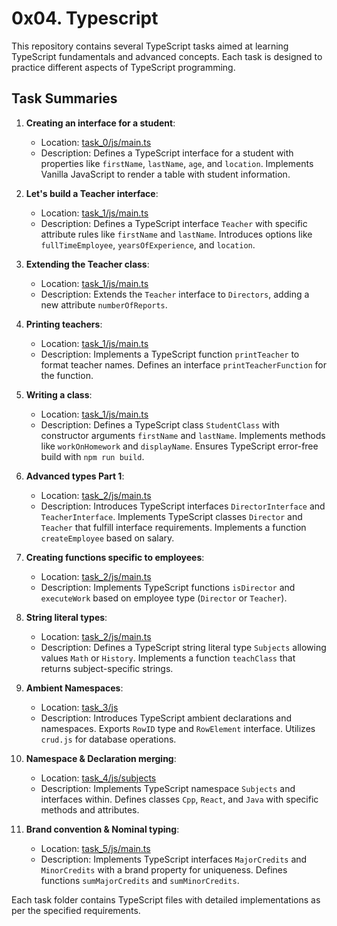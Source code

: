 # 0x04. Typescript

This repository contains several TypeScript tasks aimed at learning TypeScript fundamentals and advanced concepts. Each task is designed to practice different aspects of TypeScript programming.

## Task Summaries

1. **Creating an interface for a student**:
   - Location: [task_0/js/main.ts](task_0/js/main.ts)
   - Description: Defines a TypeScript interface for a student with properties like `firstName`, `lastName`, `age`, and `location`. Implements Vanilla JavaScript to render a table with student information.

2. **Let's build a Teacher interface**:
   - Location: [task_1/js/main.ts](task_1/js/main.ts)
   - Description: Defines a TypeScript interface `Teacher` with specific attribute rules like `firstName` and `lastName`. Introduces options like `fullTimeEmployee`, `yearsOfExperience`, and `location`.

3. **Extending the Teacher class**:
   - Location: [task_1/js/main.ts](task_1/js/main.ts)
   - Description: Extends the `Teacher` interface to `Directors`, adding a new attribute `numberOfReports`.

4. **Printing teachers**:
   - Location: [task_1/js/main.ts](task_1/js/main.ts)
   - Description: Implements a TypeScript function `printTeacher` to format teacher names. Defines an interface `printTeacherFunction` for the function.

5. **Writing a class**:
   - Location: [task_1/js/main.ts](task_1/js/main.ts)
   - Description: Defines a TypeScript class `StudentClass` with constructor arguments `firstName` and `lastName`. Implements methods like `workOnHomework` and `displayName`. Ensures TypeScript error-free build with `npm run build`.

6. **Advanced types Part 1**:
   - Location: [task_2/js/main.ts](task_2/js/main.ts)
   - Description: Introduces TypeScript interfaces `DirectorInterface` and `TeacherInterface`. Implements TypeScript classes `Director` and `Teacher` that fulfill interface requirements. Implements a function `createEmployee` based on salary.

7. **Creating functions specific to employees**:
   - Location: [task_2/js/main.ts](task_2/js/main.ts)
   - Description: Implements TypeScript functions `isDirector` and `executeWork` based on employee type (`Director` or `Teacher`).

8. **String literal types**:
   - Location: [task_2/js/main.ts](task_2/js/main.ts)
   - Description: Defines a TypeScript string literal type `Subjects` allowing values `Math` or `History`. Implements a function `teachClass` that returns subject-specific strings.

9. **Ambient Namespaces**:
   - Location: [task_3/js](task_3/js)
   - Description: Introduces TypeScript ambient declarations and namespaces. Exports `RowID` type and `RowElement` interface. Utilizes `crud.js` for database operations.

10. **Namespace & Declaration merging**:
    - Location: [task_4/js/subjects](task_4/js/subjects)
    - Description: Implements TypeScript namespace `Subjects` and interfaces within. Defines classes `Cpp`, `React`, and `Java` with specific methods and attributes.

11. **Brand convention & Nominal typing**:
    - Location: [task_5/js/main.ts](task_5/js/main.ts)
    - Description: Implements TypeScript interfaces `MajorCredits` and `MinorCredits` with a brand property for uniqueness. Defines functions `sumMajorCredits` and `sumMinorCredits`.

Each task folder contains TypeScript files with detailed implementations as per the specified requirements.

